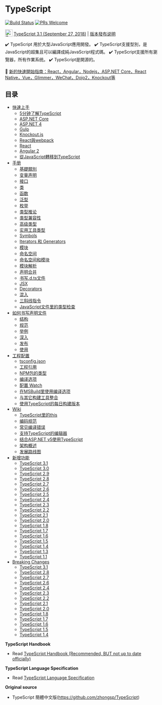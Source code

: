 # TypeScript

[![Build Status](https://travis-ci.org/zhongsp/TypeScript.svg?branch=master)](https://travis-ci.org/zhongsp/TypeScript) [![PRs Welcome](https://img.shields.io/badge/PRs-welcome-brightgreen.svg?style=flat-square)](http://makeapullrequest.com)

<img src="./misc/ts_logo.jpg" alt="TypeScript" width="24px" height="24px" style="vertical-align: bottom;">  [TypeScript 3.1 (September 27, 2018)](https://blogs.msdn.microsoft.com/typescript/2018/09/27/announcing-typescript-3-1/)
|
[版本發布说明](./doc/release-notes/TypeScript%203.1.md)

:heavy_check_mark: TypeScript 用於大型JavaScript應用開發。  :heavy_check_mark: TypeScript支援型別，是JavaScript的超集且可以編譯成純JavaScript程式碼。  :heavy_check_mark: TypeScript支援所有瀏覽器，所有作業系统。  :heavy_check_mark: TypeScript是開源的。


:link: [新的快速開始指南：React，Angular，Nodejs，ASP.NET Core，React Native，Vue，Glimmer，WeChat，Dojo2，Knockout等](./doc/quick-start/README.md)



## 目录

* [快速上手](./doc/handbook/tutorials/README.md)
  * [5分钟了解TypeScript](./doc/handbook/tutorials/TypeScript%20in%205%20minutes.md)
  * [ASP.NET Core](./doc/handbook/tutorials/ASP.NET%20Core.md)
  * [ASP.NET 4](./doc/handbook/tutorials/ASP.NET%204.md)
  * [Gulp](./doc/handbook/tutorials/Gulp.md)
  * [Knockout.js](./doc/handbook/tutorials/Knockout.md)
  * [React與webpack](./doc/handbook/tutorials/React%20&%20Webpack.md)
  * [React](./doc/handbook/tutorials/React.md)
  * [Angular 2](./doc/handbook/tutorials/Angular%202.md)
  * [從JavaScript轉移到TypeScript](./doc/handbook/tutorials/Migrating%20from%20JavaScript.md)
* [手册](./doc/handbook/README.md)
  * [基礎類別](./doc/handbook/Basic%20Types.md)
  * [变量声明](./doc/handbook/Variable%20Declarations.md)
  * [接口](./doc/handbook/Interfaces.md)
  * [类](./doc/handbook/Classes.md)
  * [函数](./doc/handbook/Functions.md)
  * [泛型](./doc/handbook/Generics.md)
  * [枚举](./doc/handbook/Enums.md)
  * [类型推论](./doc/handbook/Type%20Inference.md)
  * [类型兼容性](./doc/handbook/Type%20Compatibility.md)
  * [高级类型](./doc/handbook/Advanced%20Types.md)
  * [实用工具类型](./doc/handbook/Utility%20Types.md)
  * [Symbols](./doc/handbook/Symbols.md)
  * [Iterators 和 Generators](./doc/handbook/Iterators%20and%20Generators.md)
  * [模块](./doc/handbook/Modules.md)
  * [命名空间](./doc/handbook/Namespaces.md)
  * [命名空间和模块](./doc/handbook/Namespaces%20and%20Modules.md)
  * [模块解析](./doc/handbook/Module%20Resolution.md)
  * [声明合并](./doc/handbook/Declaration%20Merging.md)
  * [书写.d.ts文件](./doc/handbook/Writing%20Definition%20Files.md)
  * [JSX](./doc/handbook/JSX.md)
  * [Decorators](./doc/handbook/Decorators.md)
  * [混入](./doc/handbook/Mixins.md)
  * [三斜线指令](./doc/handbook/Triple-Slash%20Directives.md)
  * [JavaScript文件里的类型检查](./doc/handbook/Type%20Checking%20JavaScript%20Files.md)
* [如何书写声明文件](./doc/handbook/declaration%20files/Introduction.md)
  * [结构](./doc/handbook/declaration%20files/Library%20Structures.md)
  * [规范](./doc/handbook/declaration%20files/Do's%20and%20Don'ts.md)
  * [举例](./doc/handbook/declaration%20files/By%20Example.md)
  * [深入](./doc/handbook/declaration%20files/Deep%20Dive.md)
  * [发布](./doc/handbook/declaration%20files/Publishing.md)
  * [使用](./doc/handbook/declaration%20files/Consumption.md)
* [工程配置](./doc/handbook/tsconfig.json.md)
  * [tsconfig.json](./doc/handbook/tsconfig.json.md)
  * [工程引用](./doc/handbook/Project%20References.md)
  * [NPM包的类型](./doc/handbook/Typings%20for%20NPM%20Packages.md)
  * [编译选项](./doc/handbook/Compiler%20Options.md)
  * [配置 Watch](./doc/handbook/Configuring%20Watch.md)
  * [在MSBuild里使用编译选项](./doc/handbook/Compiler%20Options%20in%20MSBuild.md)
  * [与其它构建工具整合](./doc/handbook/Integrating%20with%20Build%20Tools.md)
  * [使用TypeScript的每日构建版本](./doc/handbook/Nightly%20Builds.md)
* [Wiki](./doc/wiki/README.md)
  * [TypeScript里的this](./doc/wiki/this-in-TypeScript.md)
  * [编码规范](./doc/wiki/coding_guidelines.md)
  * [常见编译错误](./doc/wiki/Common%20Errors.md)
  * [支持TypeScript的编辑器](./doc/wiki/TypeScript-Editor-Support.md)
  * [结合ASP.NET v5使用TypeScript](./doc/wiki/Using-TypeScript-With-ASP.NET-5.md)
  * [架构概述](./doc/wiki/Architectural-Overview.md)
  * [发展路线图](./doc/wiki/Roadmap.md)
* [新增功能](./doc/release-notes/README.md)
  * [TypeScript 3.1](./doc/release-notes/TypeScript%203.1.md)
  * [TypeScript 3.0](./doc/release-notes/TypeScript%203.0.md)
  * [TypeScript 2.9](./doc/release-notes/TypeScript%202.9.md)
  * [TypeScript 2.8](./doc/release-notes/TypeScript%202.8.md)
  * [TypeScript 2.7](./doc/release-notes/TypeScript%202.7.md)
  * [TypeScript 2.6](./doc/release-notes/TypeScript%202.6.md)
  * [TypeScript 2.5](./doc/release-notes/TypeScript%202.5.md)
  * [TypeScript 2.4](./doc/release-notes/TypeScript%202.4.md)
  * [TypeScript 2.3](./doc/release-notes/TypeScript%202.3.md)
  * [TypeScript 2.2](./doc/release-notes/TypeScript%202.2.md)
  * [TypeScript 2.1](./doc/release-notes/TypeScript%202.1.md)
  * [TypeScript 2.0](./doc/release-notes/TypeScript%202.0.md)
  * [TypeScript 1.8](./doc/release-notes/TypeScript%201.8.md)
  * [TypeScript 1.7](./doc/release-notes/TypeScript%201.7.md)
  * [TypeScript 1.6](./doc/release-notes/TypeScript%201.6.md)
  * [TypeScript 1.5](./doc/release-notes/TypeScript%201.5.md)
  * [TypeScript 1.4](./doc/release-notes/TypeScript%201.4.md)
  * [TypeScript 1.3](./doc/release-notes/TypeScript%201.3.md)
  * [TypeScript 1.1](./doc/release-notes/TypeScript%201.1.md)
* [Breaking Changes](./doc/breaking-changes/breaking-changes.md)
  * [TypeScript 3.1](./doc/breaking-changes/TypeScript%203.1.md)
  * [TypeScript 2.8](./doc/breaking-changes/TypeScript%202.8.md)
  * [TypeScript 2.7](./doc/breaking-changes/TypeScript%202.7.md)
  * [TypeScript 2.6](./doc/breaking-changes/TypeScript%202.6.md)
  * [TypeScript 2.4](./doc/breaking-changes/TypeScript%202.4.md)
  * [TypeScript 2.3](./doc/breaking-changes/TypeScript%202.3.md)
  * [TypeScript 2.2](./doc/breaking-changes/TypeScript%202.2.md)
  * [TypeScript 2.1](./doc/breaking-changes/TypeScript%202.1.md)
  * [TypeScript 2.0](./doc/breaking-changes/TypeScript%202.0.md)
  * [TypeScript 1.8](./doc/breaking-changes/TypeScript%201.8.md)
  * [TypeScript 1.7](./doc/breaking-changes/TypeScript%201.7.md)
  * [TypeScript 1.6](./doc/breaking-changes/TypeScript%201.6.md)
  * [TypeScript 1.5](./doc/breaking-changes/TypeScript%201.5.md)
  * [TypeScript 1.4](./doc/breaking-changes/TypeScript%201.4.md)

**TypeScript Handbook**

* Read [TypeScript Handbook (Recommended, BUT not up to date officially)](http://www.typescriptlang.org/Handbook)


**TypeScript Language Specification**

* Read [TypeScript Language Specification](https://github.com/Microsoft/TypeScript/blob/master/doc/spec.md)

**Original source**

* TypeScript 簡體中文版(https://github.com/zhongsp/TypeScript)
